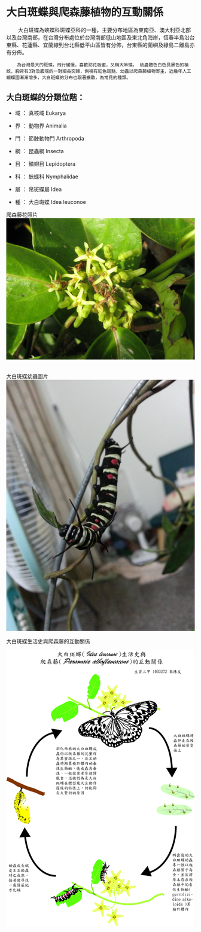 # 大白斑蝶與爬森藤植物的互動關係

        大白斑蝶為蛺蝶科斑蝶亞科的一種，主要分布地區為東南亞、澳大利亞北部以及台灣南部，在台灣分布處位於台灣南部低山地區及東北角海岸，恆春半島沿台東縣、花蓮縣、宜蘭線到台北縣低平山區皆有分佈，台東縣的蘭嶼及綠島二離島亦有分佈。


        為台灣最大的斑蝶，飛行緩慢，喜歡訪花吸蜜，又稱大笨蝶。 幼蟲體色白色具黑色的橫紋，胸背有3對及腹端的一對細長突棘，側視有紅色斑點，幼蟲以爬森藤植物寄主，近幾年人工蝴蝶園漸漸增多，大白斑蝶的分布也跟著擴散，為常見的種類。
## 大白斑蝶的分類位階：

* 域 ： 真核域 Eukarya

* 界 ： 動物界 Animalia

* 門 ： 節肢動物門 Arthropoda

* 綱 ： 昆蟲綱 Insecta

* 目 ： 鱗翅目 Lepidoptera

* 科 ： 蛺蝶科 Nymphalidae

* 屬 ： 帛斑蝶屬 Idea

* 種 ： 大白斑蝶 Idea leuconoe 

爬森藤花照片
![jpg](https://raw.githubusercontent.com/Governance22/Governance22.github.io/master/13.jpg)
 
 
 大白斑蝶幼蟲圖片
![jpg](https://raw.githubusercontent.com/Governance22/Governance22.github.io/master/2mWaohC.jpg)




大白斑蝶生活史與爬森藤的互動關係

![jpg](https://raw.githubusercontent.com/Governance22/Governance22.github.io/master/%E6%9C%9F%E6%9C%AB%E4%BD%9C%E5%93%81-%E7%94%9F%E8%B3%87%E4%B8%89%E7%94%B2%201033272%20%E8%94%A1%E9%99%B3%E5%8F%8B.jpg)
